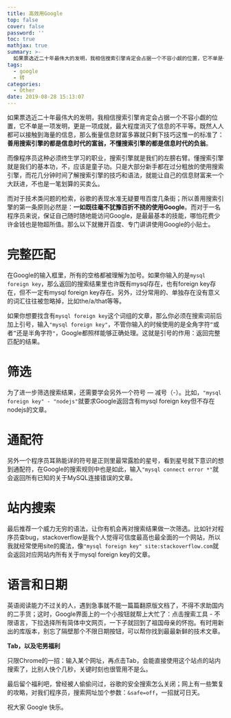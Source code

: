 ```yaml
---
title: 高效用Google
top: false
cover: false
password: ''
toc: true
mathjax: true
summary: >-
  如果票选近二十年最伟大的发明，我相信搜索引擎肯定会占据一个不容小觑的位置，它不单是一项发明，更是一项成就，最大程度消灭了信息的不平等。既然人人都可以接触到海量的信息，那么衡量信息财富多寡就只剩下技巧这惟一的标准了：**善用搜索引擎的都是信息时代的富翁，不懂搜索引擎的都是信息时代的负翁**。
tags:
  - google
  - 转
categories:
  - Other
date: 2019-08-28 15:13:07
---
```


如果票选近二十年最伟大的发明，我相信搜索引擎肯定会占据一个不容小觑的位置，它不单是一项发明，更是一项成就，最大程度消灭了信息的不平等。既然人人都可以接触到海量的信息，那么衡量信息财富多寡就只剩下技巧这惟一的标准了：**善用搜索引擎的都是信息时代的富翁，不懂搜索引擎的都是信息时代的负翁**。

而像程序员这种必须终生学习的职业，搜索引擎就是我们的左膀右臂。懂搜索引擎就是我们的基本功，不，应该是童子功。只是大部分新手都在过分粗放的使用搜索引擎，而花几分钟时间了解搜索引擎的技巧和语法，就能让自己的信息财富来一个大跃进，不也是一笔划算的买卖么。

而对于技术类问题的检索，谷歌的表现水准无疑要甩百度几条街；所以善用搜索引擎的第一条原则必然是：**一如既往毫不犹豫百折不挠的使用Google**。而对于一名程序员来说，保证自己随时随地能访问Google，是最最基本的技能，哪怕花费少许金钱也是物超所值。那么以下就撇开百度、专门讲讲使用Google的小贴士。

# 完整匹配

在Google的输入框里，所有的空格都被理解为加号。如果你输入的是`mysql foreign key`，那么返回的搜索结果里也许既有mysql存在，也有foreign key存在，但不一定有mysql foreign key存在。另外，过分常用的、单独存在没有意义的词汇往往被忽略掉，比如the/a/that等等。

如果你想要找含有`mysql foreign key`这个词组的文章，那么你必须在搜索词前后加上引号，输入`"mysql foreign key"`，不管你输入的时候使用的是全角字符`“`或者`”`还是半角字符`"`，Google都照样能够正确处理。这就是引号的作用：返回完整匹配的结果。

# 筛选

为了进一步筛选搜索结果，还需要学会另外一个符号 — 减号（-）。比如，`"mysql foreign key" - "nodejs"`就要求Google返回含有mysql foreign key但不存在nodejs的文章。

# 通配符

另外一个程序员耳熟能详的符号是正则里最常露脸的星号，看到星号就下意识的想到通配符，在Google的搜索规则中也是如此，输入`"mysql connect error *"`就会返回所有已知的关于MySQL连接错误的文章。

# 站内搜索

最后推荐一个威力无穷的语法，让你有机会再对搜索结果做一次筛选。比如针对程序员查bug，stackoverflow是我个人觉得可信度最高也最全面的一个网站，所以我就经常使用site的魔法，像`"mysql foreign key" site:stackoverflow.com`就会返回对应网站内所有关于mysql foreign key的文章。

# 语言和日期

英语阅读能力不过关的人，遇到急事就不能一篇篇翻原版文档了，不得不求助国内的二手货；这时，Google界面上的一个小按钮就帮上大忙了：点击搜索工具 - 不限语言，下拉选择所有简体中文网页，一下子就回到了祖国母亲的怀抱。有时用新出的库版本，别忘了隔壁那个不限日期按钮，可以帮你找到最最新鲜的技术文章。

**Tab，以及宅男福利**

只限Chrome的一招：输入某个网址，再点击Tab，会能直接使用这个站点的站内搜索了，比别人快个几秒，关键时刻也很管用不是么。

最后留个福利吧，曾经被人偷偷问过，谷歌的安全搜索怎么关闭；网上有一些繁复的攻略，对我们程序员，搜索网址加个参数：`&safe=off`，一招就可日天。

祝大家 Google 快乐。